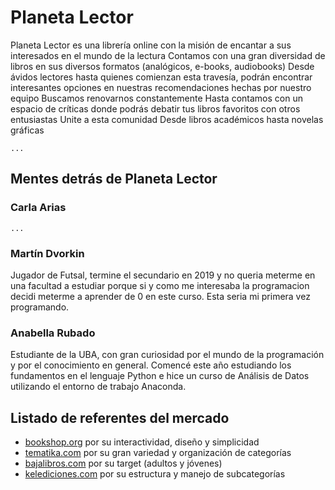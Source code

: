 # Planeta Lector

Planeta Lector es una librería online con la misión de encantar a sus interesados en el mundo de la lectura
Contamos con una gran diversidad de libros en sus diversos formatos (analógicos, e-books, audiobooks)
Desde ávidos lectores hasta quienes comienzan esta travesía, podrán encontrar interesantes opciones en nuestras recomendaciones hechas por nuestro equipo
Buscamos renovarnos constantemente
Hasta contamos con un espacio de críticas donde podrás debatir tus libros favoritos con otros entusiastas
Unite a esta comunidad
Desde libros académicos hasta novelas gráficas

    ...

## Mentes detrás de Planeta Lector

### Carla Arias
    ...

### Martín Dvorkin
Jugador de Futsal, termine el secundario en 2019 y no queria meterme en una facultad a estudiar porque si y como me interesaba la programacion decidi meterme a aprender de 0 en este curso. Esta seria mi primera vez programando.

### Anabella Rubado
Estudiante de la UBA, con gran curiosidad por el mundo de la programación y por el conocimiento en general. Comencé este año estudiando los fundamentos en el lenguaje Python e hice un curso de Análisis de Datos utilizando el entorno de trabajo Anaconda.

## Listado de referentes del mercado
 * [bookshop.org](https://bookshop.org/) por su interactividad, diseño y simplicidad
 * [tematika.com](https://www.tematika.com/) por su gran variedad y organización de categorías
 * [bajalibros.com](https://www.bajalibros.com/AR?frstPGI3R=aHR0cHM6Ly93d3cuZ29vZ2xlLmNvbS8=) por su target (adultos y jóvenes)
 * [kelediciones.com](https://www.kelediciones.com/) por su estructura y manejo de subcategorías
